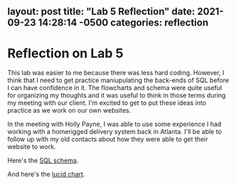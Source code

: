 layout: post
title:  "Lab 5 Reflection"
date:   2021-09-23 14:28:14 -0500
categories: reflection
---
# Reflection on Lab 5

This lab was easier to me because there was less hard coding. However, I think that I need to get practice maniupulating the back-ends of SQL before I can have confidence in it. The flowcharts and schema were quite useful for organizing my thoughts and it was useful to think in those terms during my meeting with our client. I'm excited to get to put these ideas into practice as we work on our own websites. 

In the meeting with Holly Payne, I was able to use some experience I had working with a homerigged delivery system back in Atlanta. I'll be able to follow up with my old contacts about how they were able to get their website to work. 

Here's the [SQL schema](Grocery_Store-2021-09-24_09-46.pdf).

And here's the [lucid chart](https://github.com/souvorinkg/blog/blob/main/CSCI%20Lab%205.png).


